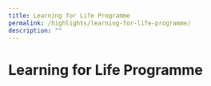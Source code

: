 ```yaml
---
title: Learning for Life Programme
permalink: /highlights/learning-for-life-programme/
description: ""
---
```

# Learning for Life Programme

